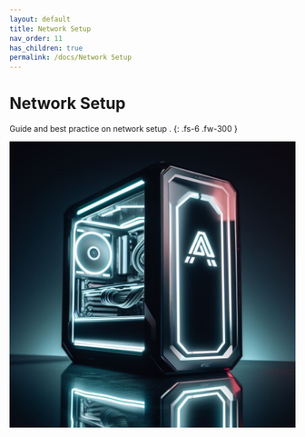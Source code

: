 ```yaml
---
layout: default
title: Network Setup
nav_order: 11
has_children: true
permalink: /docs/Network Setup
---
```


# Network Setup 

Guide and best practice on network setup .
{: .fs-6 .fw-300 }

![pc](/assets/images/pc.jpeg)

